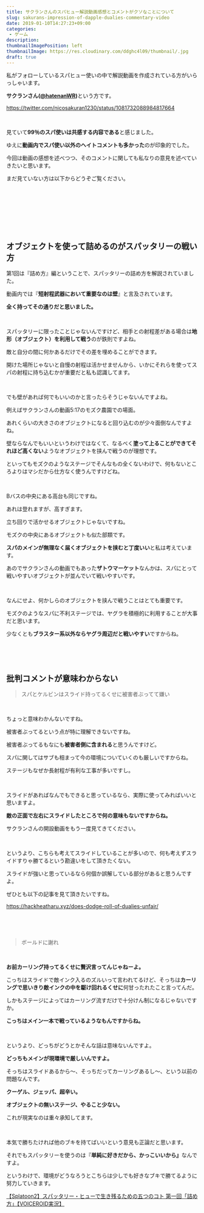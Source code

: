 ```yaml
---
title: サクランさんのスパヒュー解説動画感想とコメントがクソなことについて
slug: sakurans-impression-of-dapple-dualies-commentary-video
date: 2019-01-10T14:27:23+09:00
categories: 
 - ゲーム
description: 
thumbnailImagePosition: left
thumbnailImage: https://res.cloudinary.com/ddghc4l09/thumbnail/.jpg
draft: true
---
```


<!--more-->

私がフォローしているスパヒュー使いの中で解説動画を作成されている方がいらっしゃいます。

<strong>サクランさん(<a href="https://twitter.com/nicosakuran1230" target="_blank" rel="noopener">@hatenanWR</a>)</strong>という方です。

https://twitter.com/nicosakuran1230/status/1081732088984817664

&nbsp;

見ていて<strong>99％のスパ使いは共感する内容である</strong>と感じました。

ゆえに<strong>動画内でスパ使い以外の</strong><strong>ヘイトコメントも多かった</strong>のが印象的でした。

今回は動画の感想を述べつつ、そのコメントに関しても私なりの意見を述べていきたいと思います。

まだ見ていない方は以下からどうぞご覧ください。

&nbsp;

<script type="application/javascript" src="https://embed.nicovideo.jp/watch/sm34433086/script?w=640&amp;h=360"></script>

&nbsp;

&nbsp;

&nbsp;
<h2>オブジェクトを使って詰めるのがスパッタリーの戦い方</h2>
第1回は『詰め方』編ということで、スパッタリーの詰め方を解説されていました。

動画内では『<strong>短射程武器において重要なのは壁</strong>』と言及されています。

<strong>全く持ってその通りだと思いました。</strong>

&nbsp;

スパッタリーに限ったことじゃないんですけど、相手との射程差がある場合は<strong>地形（オブジェクト）を利用して戦う</strong>のが鉄則ですよね。

敵と自分の間に何かあるだけでその差を埋めることができます。

開けた場所じゃないと自慢の射程は活かせませんから、いかにそれらを使ってスパの射程に持ち込むかが重要だと私も認識してます。

&nbsp;

でも壁があれば何でもいいのかと言ったらそうじゃないんですよね。

例えばサクランさんの動画5:17のモズク農園での場面。

あれくらいの大きさのオブジェクトになると回り込むのが少々面倒なんですよね。

壁ならなんでもいいというわけではなくて、なるべく<strong>塗って上ることができてそれほど高くない</strong>ようなオブジェクトを挟んで戦うのが理想です。

といってもモズクのようなステージでそんなもの全くないわけで、何もないところよりはマシだから仕方なく使うんですけどね。

&nbsp;

Bバスの中央にある高台も同じですね。

あれは登れますが、高すぎます。

立ち回りで活かせるオブジェクトじゃないですね。

モズクの中央にあるオブジェクトも似た部類です。

<strong>スパのメインが無理なく届くオブジェクトを挟むと丁度いい</strong>と私は考えています。

あのでサクランさんの動画でもあった<strong>ザトウマーケット</strong>なんかは、スパにとって戦いやすいオブジェクトが並んでいて戦いやすいです。

&nbsp;

なんにせよ、何かしらのオブジェクトを挟んで戦うことはとても重要です。

モズクのようなスパに不利ステージでは、ヤグラを積極的に利用することが大事だと思います。

少なくとも<strong>ブラスター系以外ならヤグラ周辺だと戦いやすい</strong>ですからね。

&nbsp;

&nbsp;
<h2>批判コメントが意味わからない</h2>
<blockquote>スパとケルビンはスライド持ってるくせに被害者ぶってて嫌い</blockquote>
&nbsp;

ちょっと意味わかんないですね。

被害者ぶってるという点が特に理解できないですね。

被害者ぶってるもなにも<strong>被害者側に含まれる</strong>と思うんですけど。

スパに関してはサブも相まって今の環境についていくのも厳しいですからね。

ステージもなぜか長射程が有利な工事が多いですし。

&nbsp;

スライドがあればなんでもできると思っているなら、実際に使ってみればいいと思いますよ。

<strong>敵の正面で左右にスライドしたところで何の意味もないですからね。</strong>

サクランさんの開設動画をもう一度見てきてください。

&nbsp;

というより、こちらも考えてスライドしていることが多いので、何も考えずスライドすりゃ勝てるという勘違いをして頂きたくない。

スライドが強いと思っているなら何個か誤解している部分があると思うんですよ。

ぜひとも以下の記事を見て頂きたいですね。

https://hackheatharu.xyz/does-dodge-roll-of-dualies-unfair/

&nbsp;

&nbsp;
<blockquote>ボールドに謝れ</blockquote>
&nbsp;

<strong>お前カーリング持ってるくせに贅沢言ってんじゃねーよ。</strong>

こっちはスライドで敵インク入るのズルいって言われてるけど、そっちは<strong>カーリングで思いきり敵インクの中を駆け回れるくせに</strong>何甘ったれたこと言ってんだ。

しかもステージによってはカーリング流すだけで十分けん制になるじゃないですか。

<strong>こっちはメイン一本で戦っているようなもんですからね。</strong>

&nbsp;

というより、どっちがどうとかそんな話は意味ないんですよ。

<strong>どっちもメインが現環境で厳しいんですよ。</strong>

そっちはスライドあるから～、そっちだってカーリングあるし～、という以前の問題なんです。

<strong>クーゲル、ジェッパ、超辛い。</strong>

<strong>オブジェクトの無いステージ、やること少ない。</strong>

これが現実なのは重々承知してます。

&nbsp;

本気で勝ちたければ他のブキを持てばいいという意見も正論だと思います。

それでもスパッタリーを使うのは『<strong>単純に好きだから、かっこいいから』</strong>なんですよ。

というわけで、環境がどうなろうとこちらは少しでも好きなブキで勝てるように努力していきます。

<noscript><a href="https://www.nicovideo.jp/watch/sm34433086">【Splatoon2】スパッタリー・ヒューで生き残るための五つのコト 第一回「詰め方」【VOICEROID実況】</a></noscript>
